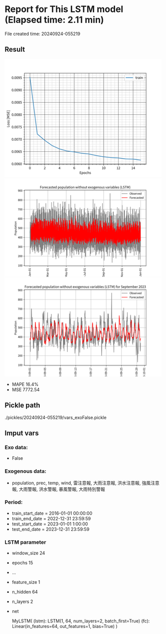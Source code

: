 
# Report for This LSTM model (Elapsed time: 2.11 min)

File created time: 20240924-055219

## Result 
<img src="result_20240924-055219_loss.png" width='600'/>
<img src="result_20240924-055219_forecast.png" width='600'/>
<img src="result_20240924-055219_forecast_september_2023.png" width='600'/>

- MAPE	16.4%
- MSE 	7772.54

## Pickle path
./pickles/20240924-055219/vars_exoFalse.pickle

## Imput vars

### Exo data:
- False

### Exogenous data:
- population, prec, temp, wind, 雷注意報, 大雨注意報, 洪水注意報, 強風注意報, 大雨警報, 洪水警報, 暴風警報, 大雨特別警報
 
### Period:
- train_start_date    = 2016-01-01 00:00:00
- train_end_date      = 2022-12-31 23:59:59
- test_start_date     = 2023-01-01 1:00:00  
- test_end_date       = 2023-12-31 23:59:59

### LSTM parameter
- window_size	24
- epochs	15
- ...
- feature_size	1
- n_hidden	64
- n_layers	2
- net

     MyLSTM(
  (lstm): LSTM(1, 64, num_layers=2, batch_first=True)
  (fc): Linear(in_features=64, out_features=1, bias=True)
)



